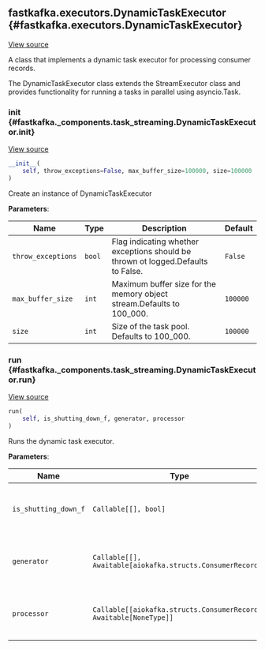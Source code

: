 ## fastkafka.executors.DynamicTaskExecutor {#fastkafka.executors.DynamicTaskExecutor}

<a href="https://github.com/airtai/fastkafka/blob/0.8.0/fastkafka/_components/task_streaming.py#L207-L272" class="link-to-source" target="_blank">View source</a>


A class that implements a dynamic task executor for processing consumer records.

The DynamicTaskExecutor class extends the StreamExecutor class and provides functionality
for running a tasks in parallel using asyncio.Task.

### __init__ {#fastkafka._components.task_streaming.DynamicTaskExecutor.init}

<a href="https://github.com/airtai/fastkafka/blob/0.8.0/fastkafka/_components/task_streaming.py#L214-L237" class="link-to-source" target="_blank">View source</a>

```py
__init__(
    self, throw_exceptions=False, max_buffer_size=100000, size=100000
)
```

Create an instance of DynamicTaskExecutor

**Parameters**:

|  Name | Type | Description | Default |
|---|---|---|---|
| `throw_exceptions` | `bool` | Flag indicating whether exceptions should be thrown ot logged.Defaults to False. | `False` |
| `max_buffer_size` | `int` | Maximum buffer size for the memory object stream.Defaults to 100_000. | `100000` |
| `size` | `int` | Size of the task pool. Defaults to 100_000. | `100000` |

### run {#fastkafka._components.task_streaming.DynamicTaskExecutor.run}

<a href="https://github.com/airtai/fastkafka/blob/0.8.0/fastkafka/_components/task_streaming.py#L239-L272" class="link-to-source" target="_blank">View source</a>

```py
run(
    self, is_shutting_down_f, generator, processor
)
```

Runs the dynamic task executor.

**Parameters**:

|  Name | Type | Description | Default |
|---|---|---|---|
| `is_shutting_down_f` | `Callable[[], bool]` | Function to check if the executor is shutting down. | *required* |
| `generator` | `Callable[[], Awaitable[aiokafka.structs.ConsumerRecord]]` | Generator function for retrieving consumer records. | *required* |
| `processor` | `Callable[[aiokafka.structs.ConsumerRecord], Awaitable[NoneType]]` | Processor function for processing consumer records. | *required* |

